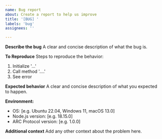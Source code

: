 ```yaml
---
name: Bug report
about: Create a report to help us improve
title: '[BUG] '
labels: 'bug'
assignees: ''

---
```


**Describe the bug**
A clear and concise description of what the bug is.

**To Reproduce**
Steps to reproduce the behavior:
1. Initialize '...'
2. Call method '....'
3. See error

**Expected behavior**
A clear and concise description of what you expected to happen.

**Environment:**
 - OS: [e.g. Ubuntu 22.04, Windows 11, macOS 13.0]
 - Node.js version: [e.g. 18.15.0]
 - ARC Protocol version: [e.g. 1.0.0]

**Additional context**
Add any other context about the problem here.